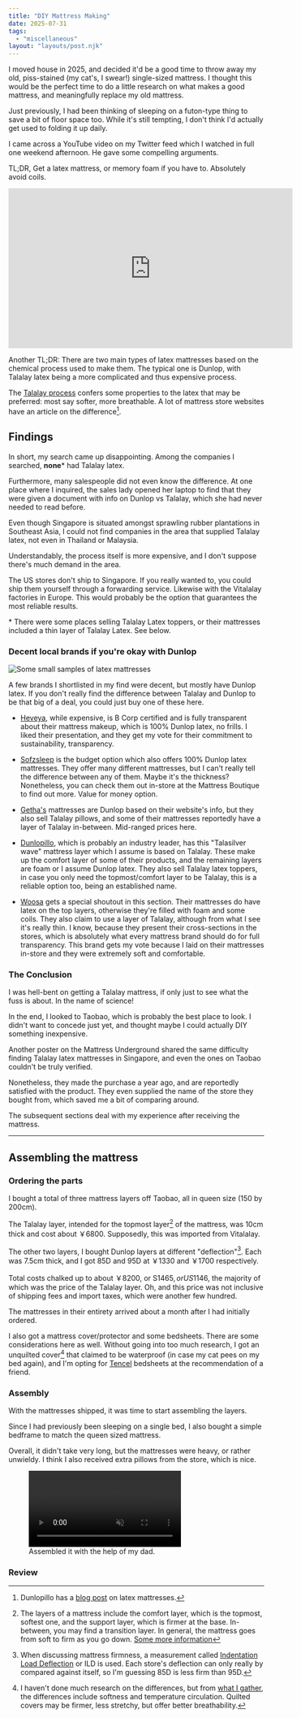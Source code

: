 ```yaml
---
title: "DIY Mattress Making"
date: 2025-07-31
tags:
  - "miscellaneous"
layout: "layouts/post.njk"
---
```


I moved house in 2025, and decided it'd be a good time to throw away my old, piss-stained (my cat's, I swear!) single-sized mattress.
I thought this would be the perfect time to do a little research on what makes a good mattress,
and meaningfully replace my old mattress.

Just previously, I had been thinking of sleeping on a futon-type thing to save a bit of floor space too.
While it's still tempting, I don't think I'd actually get used to folding it up daily.

I came across a YouTube video on my Twitter feed which I watched in full one weekend afternoon.
He gave some compelling arguments. 

TL;DR, Get a latex mattress, or memory foam if you have to. Absolutely avoid coils.

<iframe width="560" height="315" src="https://www.youtube.com/embed/cLVmNjaxBLA?si=EK8qZJi9DJtKkDY0" title="YouTube video player" frameborder="0" allow="accelerometer; autoplay; clipboard-write; encrypted-media; gyroscope; picture-in-picture; web-share" referrerpolicy="strict-origin-when-cross-origin" allowfullscreen></iframe>

Another TL;DR:
There are two main types of latex mattresses based on the chemical process used to make them.
The typical one is Dunlop, with Talalay latex being a more complicated and thus expensive process.

The [Talalay process](https://en.wikipedia.org/wiki/Talalay_process) confers some 
properties to the latex that may be preferred: most say softer, more breathable.
A lot of mattress store websites have an article on the difference[^talalay].

## Findings

In short, my search came up disappointing. Among the companies I searched,
**none*** had Talalay latex. 

Furthermore, many salespeople did not even know
the difference. At one place where I inquired, the sales lady opened her
laptop to find that they were given a document with info on Dunlop vs Talalay,
which she had never needed to read before.

Even though Singapore is situated amongst sprawling rubber plantations in Southeast Asia,
I could not find companies in the area that supplied Talalay latex, not even in Thailand
or Malaysia.

Understandably, the process itself is more expensive, and I don't suppose
there's much demand in the area.

The US stores don't ship to Singapore. If you really wanted to, you could ship them yourself
through a forwarding service. Likewise with the Vitalalay factories in Europe.
This would probably be the option that guarantees the most reliable results.

\* There were some places selling Talalay Latex toppers, or their mattresses
included a thin layer of Talalay Latex. See below.

### Decent local brands if you're okay with Dunlop

![Some small samples of latex mattresses](./latexsample.jpg)

A few brands I shortlisted in my find were decent, but mostly have Dunlop latex.
If you don't really find the difference between Talalay and Dunlop to be that big
of a deal, you could just buy one of these here.

- [Heveya](https://www.heveya.sg/), while expensive, is B Corp certified and is fully transparent
about their mattress makeup, which is 100% Dunlop latex, no frills.
I liked their presentation, and they get my vote for their commitment to sustainability,
transparency.

- [Sofzsleep](https://sofzsleep.net/) is the budget option which also offers 100% Dunlop latex mattresses.
They offer many different mattresses, but I can't really tell the difference between
any of them. Maybe it's the thickness? Nonetheless, you can check them out in-store at 
the Mattress Boutique to find out more. Value for money option.

- [Getha's](https://getha.com.sg) mattresses are Dunlop based on their website's info, but they also sell
Talalay pillows, and some of their mattresses reportedly have a layer of Talalay
in-between. Mid-ranged prices here.

- [Dunlopillo](https://dunlopillo.com.sg/), which is probably an industry leader, has this "Talasilver wave"
mattress layer which I assume is based on Talalay. These make up the comfort layer
of some of their products, and the remaining layers are foam or I assume Dunlop latex.
They also sell Talalay latex toppers, in case you only need the topmost/comfort
layer to be Talalay, this is a reliable option too, being an established name.

- [Woosa](https://woosasleep.co) gets a special shoutout in this section. Their mattresses do have latex
on the top layers, otherwise they're filled with foam and some coils. 
They also claim to use a layer of Talalay, although from what I see it's really thin.
I know, because they present their cross-sections in the stores, which is absolutely what
every mattress brand should do for full transparency.
This brand gets my vote because I laid on their mattresses in-store and they were
extremely soft and comfortable.

### The Conclusion

I was hell-bent on getting a Talalay mattress, 
if only just to see what the fuss is about. In the name of science!

In the end, I looked to Taobao, which is probably the best place to look.
I didn't want to concede just yet, and thought maybe I could
actually DIY something inexpensive.

Another poster on the Mattress Underground shared the same difficulty
finding Talalay latex mattresses in Singapore, and even the ones
on Taobao couldn't be truly verified.

Nonetheless, they made the purchase a year ago, and are reportedly satisfied
with the product. They even supplied the name of the store they bought from,
which saved me a bit of comparing around.

The subsequent sections deal with my experience after receiving the mattress.

---

## Assembling the mattress

### Ordering the parts

I bought a total of three mattress layers off Taobao, all in queen size (150 by 200cm).

The Talalay layer, intended for the topmost layer[^layers] of the mattress,
was 10cm thick and cost about ￥6800.
Supposedly, this was imported from Vitalalay.

The other two layers, I bought Dunlop layers at different "deflection"[^ild].
Each was 7.5cm thick, and I got 85D and 95D at ￥1330 and ￥1700 respectively.

Total costs chalked up to about ￥8200, or S$1465, or US$1146, the majority of which
was the price of the Talalay layer. Oh, and this price was not inclusive of 
shipping fees and import taxes, which were another few hundred.

The mattresses in their entirety arrived about a month after I had initially ordered.

I also got a mattress cover/protector and some bedsheets. There are some considerations here as well.
Without going into too much research, I got an unquilted cover[^quilt] that claimed to be waterproof
(in case my cat pees on my bed again), and I'm opting for [Tencel](https://nymag.com/strategist/article/tencel-fabric-explainer.html)
 bedsheets at the recommendation of a friend.

### Assembly

With the mattresses shipped, it was time to start assembling the layers.

Since I had previously been sleeping on a single bed, I also bought a simple bedframe
to match the queen sized mattress. 

Overall, it didn't take very long, but the mattresses were heavy, or rather unwieldy.
I think I also received extra pillows from the store, which is nice.

<figure>
<video muted controls>
  <source src="./buildbed.webm" type="video/webm">
    Your browser does not support the video tag.
</video>

<figcaption>Assembled it with the help of my dad.</figcaption>
</figure> 

### Review



[^talalay]: Dunlopillo has a [blog post](https://dunlopillo.com.sg/blog/what-is-latex-mattress) on latex mattresses.

[^layers]: The layers of a mattress include the comfort layer, which is the topmost, softest one,
and the support layer, which is firmer at the base. In-between, you may find a transition layer.
In general, the mattress goes from soft to firm as you go down. [Some more information](https://sleepopolis.com/guides/mattress-layers-guide/)

[^ild]: When discussing mattress firmness, a measurement called 
[Indentation Load Deflection](https://sleeponlatex.com/blog/what-is-ild)
or ILD is used. Each store's deflection can only really by compared against itself,
so I'm guessing 85D is less firm than 95D.

[^quilt]: I haven't done much research on the differences, but from 
[what I gather](https://old.reddit.com/r/Mattress/comments/16m3trw/diy_mattress_quilted_versus_unquilted_cover/),
the differences include softness and temperature circulation. Quilted covers may be firmer,
less stretchy, but offer better breathability.



